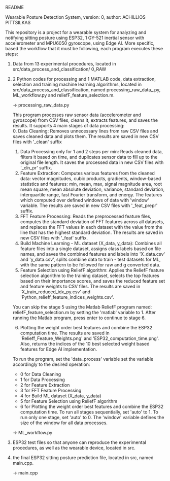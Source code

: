 README

Wearable Posture Detection System, version: 0, author: ACHILLIOS PITTSILKAS

This repository is a project for a wearable system for analyzing and notifying sitting posture using ESP32, 1 GY-521 inertial sensor with accelerometer and MPU6050 gyroscope, using Edge AI. 
More specific, based the workflow that it must be following, each program executes these steps:

1) Data from 13 experimental procedures, located in src/data_process_and_classification/ 0_RAW

2) 2 Python codes for processing and 1 MATLAB code, data extraction, selection and training machine learning algorithms,  located in src/data_process_and_classification, named processing_raw_data_.py, ML_workflow.py and reliefF_feature_selection.m.

    -> processing_raw_data.py

    This program processes raw sensor data (accelerometer and gyroscope) from CSV files, cleans it, extracts features, and saves the results.
    It supports 4 main stages of data processing:    
    0. Data Cleaning: Removes unnecessary lines from raw CSV files and saves cleaned data and plots them.
        The results are saved in new CSV files with '_clean' suffix
    1. Data Processing only for 1 and 2 steps per min: Reads cleaned data, filters it based on time, and duplicates sensor data to fill up to the original file length.
        It saves the processed data in new CSV files with '_cln_pr' suffix.
    2. Feature Extraction: Computes various features from the cleaned data: vector magnitudes,
        cubic products, gradients, window-based statistics and features: min, mean, max, signal magnitude area, root mean square,
        mean absolute deviation, variance, standard deviation, interquartile range, fast Fourier transform, and energy.
        The features which computed over defined windows of data with 'window' variable.
        The results are saved in new CSV files with '_feat_prepr' suffix.
    3. FFT Feature Processing: Reads the preprocessed feature files, computes the standard deviation of FFT features across all datasets,
        and replaces the FFT values in each dataset with the value from the line that has the highest standard deviation.
        The results are saved in new CSV files with '_feat' suffix.
    4. Build Machine Learning - ML dataset (X_data, y_data): Combines all feature files into a single dataset, assigns class labels based on file names,
        and saves the combined features and labels into 'X_data.csv' and 'y_data.csv', splits combine data to train - test datasets for ML, with the same 
        pattern to be followed for raw and g converted data.
    5. Feature Selection using ReliefF algorithm: Applies the ReliefF feature selection algorithm to the training dataset,
        selects the top features based on their importance scores, and saves the reduced feature set and feature weights to CSV files.
        The results are saved in 'X_train_reduced_idx_py.csv' and 'Python_relieff_feature_indices_weights.csv'.

    You can skip the stage 5 using the Matlab ReliefF program named: reliefF_feature_selection.m
    by setting the 'matlab' variable to 1. After running the Matlab program, press enter to continue to stage 6.

    6. Plotting the weight order best features and combine the ESP32 computation time.
        The results are saved in 'Relieff_Feature_Weights.png' and 'ESP32_computation_time.png'.
        Also, returns the indices of the 10 best selected weight based features for Edge AI implementation.

    To run the program, set the 'data_process' variable set the variable accordingly to the desired operation:
    - 0 for Data Cleaning
    - 1 for Data Processing
    - 2 for Feature Extraction
    - 3 for FFT Feature Processing
    - 4 for Build ML dataset (X_data, y_data) 
    - 5 for Feature Selection using ReliefF algorithm
    - 6 for Plotting the weight order best features and combine the ESP32 computation time.
    To run all stages sequentially, set 'auto' to 1. To run only one stage, set 'auto' to 0.
    The 'window' variable defines the size of the window for all data processes. 

    -> ML_workflow.py

3) ESP32 test files so that anyone can reproduce the experimental procedures, as well as the wearable device,  located in src.

4) the final ESP32 sitting posture prediction file,  located in src, named main.cpp.





    -> main.cpp
